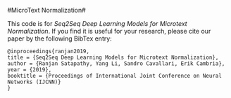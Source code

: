 #MicroText Normalization#

This code is for *Seq2Seq Deep Learning Models for Microtext Normalization*. If you find it is useful for your research, please cite our paper by the following BibTex entry:

```
@inproceedings{ranjan2019,
title = {Seq2Seq Deep Learning Models for Microtext Normalization},
author = {Ranjan Satapathy, Yang Li, Sandro Cavallari, Erik Cambria},
year = {2019},
booktitle = {Proceedings of International Joint Conference on Neural Networks (IJCNN)}
}
```
